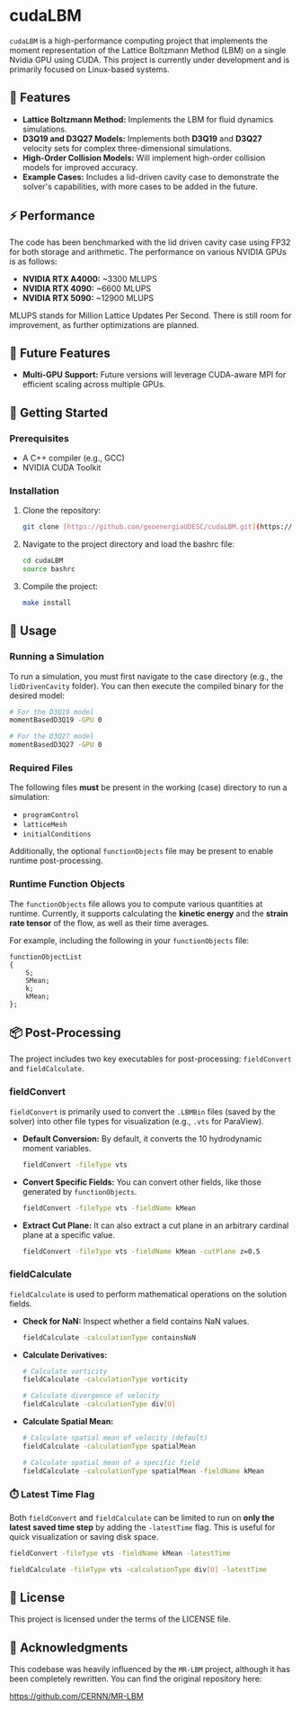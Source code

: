 # cudaLBM

`cudaLBM` is a high-performance computing project that implements the moment representation of the Lattice Boltzmann Method (LBM) on a single Nvidia GPU using CUDA. This project is currently under development and is primarily focused on Linux-based systems.

## 🚀 Features

* **Lattice Boltzmann Method:** Implements the LBM for fluid dynamics simulations.
* **D3Q19 and D3Q27 Models:** Implements both **D3Q19** and **D3Q27** velocity sets for complex three-dimensional simulations.
* **High-Order Collision Models:** Will implement high-order collision models for improved accuracy.
* **Example Cases:** Includes a lid-driven cavity case to demonstrate the solver's capabilities, with more cases to be added in the future.

## ⚡ Performance

The code has been benchmarked with the lid driven cavity case using FP32 for both storage and arithmetic. The performance on various NVIDIA GPUs is as follows:

* **NVIDIA RTX A4000:** ~3300 MLUPS
* **NVIDIA RTX 4090:** ~6600 MLUPS
* **NVIDIA RTX 5090:** ~12900 MLUPS

MLUPS stands for Million Lattice Updates Per Second. There is still room for improvement, as further optimizations are planned.

## 📅 Future Features

* **Multi-GPU Support:** Future versions will leverage CUDA-aware MPI for efficient scaling across multiple GPUs.

## 🔧 Getting Started

### Prerequisites

* A C++ compiler (e.g., GCC)
* NVIDIA CUDA Toolkit

### Installation

1.  Clone the repository:

    ```bash
    git clone [https://github.com/geoenergiaUDESC/cudaLBM.git](https://github.com/geoenergiaUDESC/cudaLBM.git)
    ```
2.  Navigate to the project directory and load the bashrc file:
   
    ```bash
    cd cudaLBM
    source bashrc
    ```
    
3.  Compile the project:
    ```bash
    make install
    ```

## 💨 Usage

### Running a Simulation

To run a simulation, you must first navigate to the case directory (e.g., the `lidDrivenCavity` folder). You can then execute the compiled binary for the desired model:

```bash
# For the D3Q19 model
momentBasedD3Q19 -GPU 0
```

```bash
# For the D3Q27 model
momentBasedD3Q27 -GPU 0
```

### Required Files

The following files **must** be present in the working (case) directory to run a simulation:

* `programControl`
* `latticeMesh`
* `initialConditions`

Additionally, the optional `functionObjects` file may be present to enable runtime post-processing.

### Runtime Function Objects

The `functionObjects` file allows you to compute various quantities at runtime. Currently, it supports calculating the **kinetic energy** and the **strain rate tensor** of the flow, as well as their time averages.

For example, including the following in your `functionObjects` file:

```plaintext
functionObjectList
{
    S;
    SMean;
    k;
    kMean;
};
```

## 📦 Post-Processing

The project includes two key executables for post-processing: `fieldConvert` and `fieldCalculate`.

### fieldConvert

`fieldConvert` is primarily used to convert the `.LBMBin` files (saved by the solver) into other file types for visualization (e.g., `.vts` for ParaView).

* **Default Conversion:** By default, it converts the 10 hydrodynamic moment variables.
  
    ```bash
    fieldConvert -fileType vts
    ```
* **Convert Specific Fields:** You can convert other fields, like those generated by `functionObjects`.
  
    ```bash
    fieldConvert -fileType vts -fieldName kMean
    ```
* **Extract Cut Plane:** It can also extract a cut plane in an arbitrary cardinal plane at a specific value.
  
    ```bash
    fieldConvert -fileType vts -fieldName kMean -cutPlane z=0.5
    ```

### fieldCalculate

`fieldCalculate` is used to perform mathematical operations on the solution fields.

* **Check for NaN:** Inspect whether a field contains NaN values.
    ```bash
    fieldCalculate -calculationType containsNaN
    ```
    
* **Calculate Derivatives:**
    ```bash
    # Calculate vorticity
    fieldCalculate -calculationType vorticity
    ```

    ```bash
    # Calculate divergence of velocity
    fieldCalculate -calculationType div[U]
    ```
    
* **Calculate Spatial Mean:**
    ```bash
    # Calculate spatial mean of velocity (default)
    fieldCalculate -calculationType spatialMean
    ```

    ```bash
    # Calculate spatial mean of a specific field
    fieldCalculate -calculationType spatialMean -fieldName kMean
    ```

### ⏱️ Latest Time Flag

Both `fieldConvert` and `fieldCalculate` can be limited to run on **only the latest saved time step** by adding the `-latestTime` flag. This is useful for quick visualization or saving disk space.

```bash
fieldConvert -fileType vts -fieldName kMean -latestTime
```

```bash
fieldCalculate -fileType vts -calculationType div[U] -latestTime
```

## 📄 License



This project is licensed under the terms of the LICENSE file.



## 🙏 Acknowledgments



This codebase was heavily influenced by the `MR-LBM` project, although it has been completely rewritten. You can find the original repository here:



<https://github.com/CERNN/MR-LBM>
